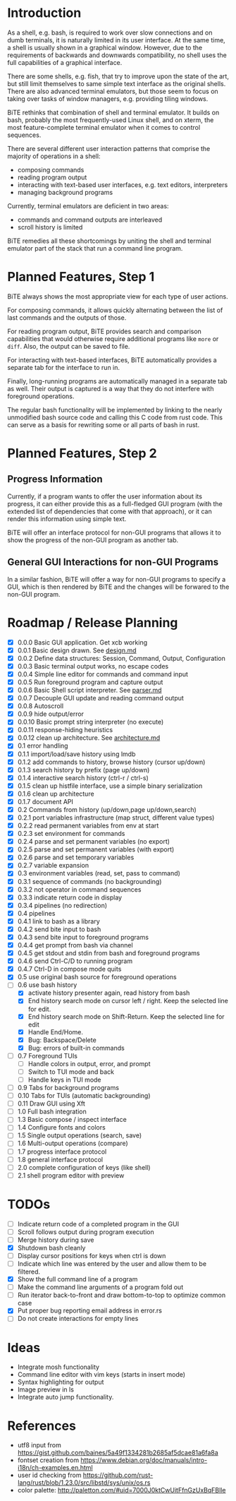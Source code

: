 # Introduction

As a shell, e.g. bash, is required to work over slow connections and on dumb
terminals, it is naturally limited in its user interface. At the same time, a
shell is usually shown in a graphical window. However, due to the requirements
of backwards and downwards compatibility, no shell uses the full
capabilities of a graphical interface.

There are some shells, e.g. fish, that try to improve upon the state of the
art, but still limit themselves to same simple text interface as the original
shells. There are also advanced terminal emulators, but those seem to focus on
taking over tasks of window managers, e.g. providing tiling windows.

BiTE rethinks that combination of shell and terminal emulator. It builds on
bash, probably the most frequently-used Linux shell, and on xterm, the most
feature-complete terminal emulator when it comes to control sequences.

There are several different user interaction patterns that comprise the majority
of operations in a shell:

* composing commands
* reading program output
* interacting with text-based user interfaces, e.g. text editors, interpreters
* managing background programs

Currently, terminal emulators are deficient in two areas:

* commands and command outputs are interleaved
* scroll history is limited

BiTE remedies all these shortcomings by uniting the shell and terminal emulator
part of the stack that run a command line program.

# Planned Features, Step 1

BiTE always shows the most appropriate view for each type of user actions.

For composing commands, it allows quickly alternating between the list of last
commands and the outputs of those.

For reading program output, BiTE provides search and comparison capabilities
that would otherwise require additional programs like `more` or `diff`. Also,
the output can be saved to file.

For interacting with text-based interfaces, BiTE automatically provides a
separate tab for the interface to run in.

Finally, long-running programs are automatically managed in a separate tab as
well. Their output is captured is a way that they do not interfere with
foreground operations.

The regular bash functionality will be implemented by linking to the nearly
unmodified bash source code and calling this C code from rust code. This can
serve as a basis for rewriting some or all parts of bash in rust.

# Planned Features, Step 2

## Progress Information
Currently, if a program wants to offer the user information about its progress,
it can either provide this as a full-fledged GUI program (with the extended
list of dependencies that come with that approach), or it can render this
information using simple text.

BiTE will offer an interface protocol for non-GUI programs that allows it to
show the progress of the non-GUI program as another tab.

## General GUI Interactions for non-GUI Programs
In a similar fashion, BiTE will offer a way for non-GUI programs to specify a
GUI, which is then rendered by BiTE and the changes will be forwared to the
non-GUI program.

# Roadmap / Release Planning

* [X] 0.0.0 Basic GUI application. Get xcb working
* [X] 0.0.1 Basic design drawn. See [design.md](doc/design.md)
* [X] 0.0.2 Define data structures: Session, Command, Output, Configuration
* [X] 0.0.3 Basic terminal output works, no escape codes
* [X] 0.0.4 Simple line editor for commands and command input
* [X] 0.0.5 Run foreground program and capture output
* [X] 0.0.6 Basic Shell script interpreter. See [parser.md](doc/parser.md)
* [X] 0.0.7 Decouple GUI update and reading command output
* [X] 0.0.8 Autoscroll
* [X] 0.0.9 hide output/error
* [X] 0.0.10 Basic prompt string interpreter (no execute)
* [X] 0.0.11 response-hiding heuristics
* [X] 0.0.12 clean up architecture. See [architecture.md](doc/architecture.md)
* [X] 0.1 error handling
* [X] 0.1.1 import/load/save history using lmdb
* [X] 0.1.2 add commands to history, browse history (cursor up/down)
* [X] 0.1.3 search history by prefix (page up/down)
* [X] 0.1.4 interactive search history (ctrl-r / ctrl-s)
* [X] 0.1.5 clean up histfile interface, use a simple binary serialization
* [X] 0.1.6 clean up architecture
* [X] 0.1.7 document API
* [X] 0.2 Commands from history (up/down,page up/down,search)
* [X] 0.2.1 port variables infrastructure (map struct, different value types)
* [X] 0.2.2 read permanent variables from env at start
* [X] 0.2.3 set environment for commands
* [X] 0.2.4 parse and set permanent variables (no export)
* [X] 0.2.5 parse and set permanent variables (with export)
* [X] 0.2.6 parse and set temporary variables
* [X] 0.2.7 variable expansion
* [X] 0.3 environment variables (read, set, pass to command)
* [X] 0.3.1 sequence of commands (no backgrounding)
* [X] 0.3.2 not operator in command sequences
* [X] 0.3.3 indicate return code in display
* [X] 0.3.4 pipelines (no redirection)
* [X] 0.4 pipelines
* [X] 0.4.1 link to bash as a library
* [X] 0.4.2 send bite input to bash
* [X] 0.4.3 send bite input to foreground programs
* [X] 0.4.4 get prompt from bash via channel
* [X] 0.4.5 get stdout and stdin from bash and foreground programs
* [X] 0.4.6 send Ctrl-C/D to running program
* [X] 0.4.7 Ctrl-D in compose mode quits
* [X] 0.5 use original bash source for foreground operations
* [ ] 0.6 use bash history
    * [X] activate history presenter again, read history from bash
    * [X] End history search mode on cursor left / right. Keep the selected line for edit.
    * [X] End history search mode on Shift-Return. Keep the selected line for edit
    * [X] Handle End/Home.
    * [X] Bug: Backspace/Delete
    * [X] Bug: errors of built-in commands
* [ ] 0.7 Foreground TUIs
    * [ ] Handle colors in output, error, and prompt
    * [ ] Switch to TUI mode and back
    * [ ] Handle keys in TUI mode
* [ ] 0.9 Tabs for background programs
* [ ] 0.10 Tabs for TUIs (automatic backgrounding)
* [ ] 0.11 Draw GUI using Xft
* [ ] 1.0 Full bash integration
* [ ] 1.3 Basic compose / inspect interface
* [ ] 1.4 Configure fonts and colors
* [ ] 1.5 Single output operations (search, save)
* [ ] 1.6 Multi-output operations (compare)
* [ ] 1.7 progress interface protocol
* [ ] 1.8 general interface protocol
* [ ] 2.0 complete configuration of keys (like shell)
* [ ] 2.1 shell program editor with preview

# TODOs
* [ ] Indicate return code of a completed program in the GUI
* [ ] Scroll follows output during program execution
* [ ] Merge history during save
* [X] Shutdown bash cleanly
* [ ] Display cursor positions for keys when ctrl is down
* [ ] Indicate which line was entered by the user and allow them to be filtered.
* [X] Show the full command line of a program
* [ ] Make the command line arguments of a program fold out
* [ ] Run iterator back-to-front and draw bottom-to-top to optimize common case
* [X] Put proper bug reporting email address in error.rs
* [ ] Do not create interactions for empty lines

# Ideas
* Integrate mosh functionality
* Command line editor with vim keys (starts in insert mode)
* Syntax highlighting for output
* Image preview in ls
* Integrate auto jump functionality.

# References
* utf8 input from https://gist.github.com/baines/5a49f1334281b2685af5dcae81a6fa8a
* fontset creation from https://www.debian.org/doc/manuals/intro-i18n/ch-examples.en.html
* user id checking from https://github.com/rust-lang/rust/blob/1.23.0/src/libstd/sys/unix/os.rs
* color palette: http://paletton.com/#uid=7000J0ktCwUitFfnGzUxBqFBlle
